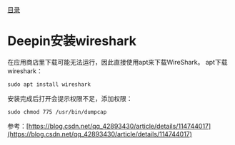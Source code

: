 [目录](./)
# Deepin安装wireshark

在应用商店里下载可能无法运行，因此直接使用apt来下载WireShark。
apt下载wireshark：
```
sudo apt install wireshark
```

安装完成后打开会提示权限不足，添加权限：
```
sudo chmod 775 /usr/bin/dumpcap
```

参考：[https://blog.csdn.net/qq_42893430/article/details/114744017](https://blog.csdn.net/qq_42893430/article/details/114744017)